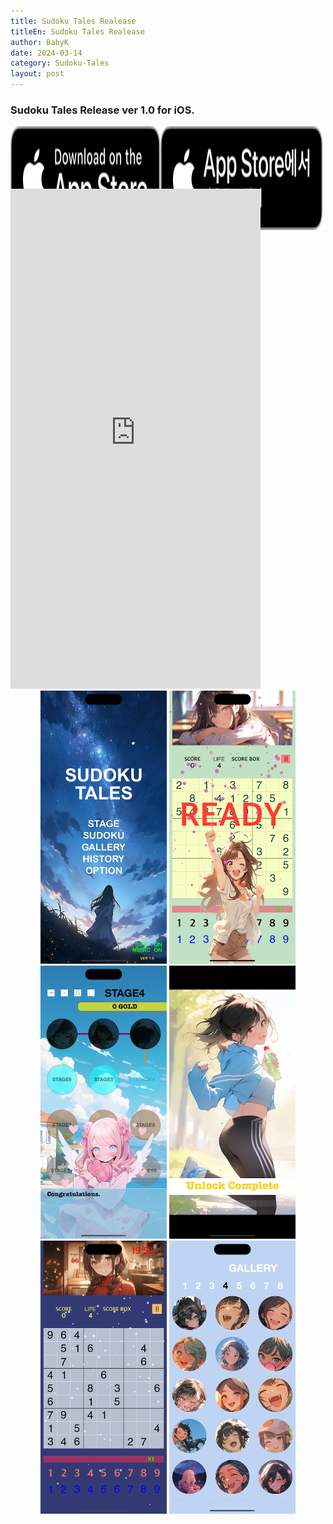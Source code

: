 ```yaml
---
title: Sudoku Tales Realease
titleEn: Sudoku Tales Realease
author: BabyK
date: 2024-03-14
category: Sudoku-Tales
layout: post
---
```


### Sudoku Tales Release ver 1.0 for iOS.
<div class="container" align="center" style="display: flex;"> 
    <!-- <div style="flex:1" align="center"> -->
    <div align="center">
    <a href="https://apps.apple.com/us/app/sudoku-tales/id6479256294" target="_blank">
    <img src="/img/appleBadge/Download_on_the_App_Store_Badge_US-UK_RGB_blk_092917.svg" style="width:200%;height:200%"></a>
    </div>
    <div align="center">
    <a href="https://apps.apple.com/kr/app/sudoku-tales/id6479256294" target="_blank"> 
    <img src="/img/appleBadge/Download_on_the_App_Store_Badge_KR_RGB_blk_100317.svg" style="width:200%;height:200%"></a>
    </div>
</div>

<br>
<iframe width="400" height="800" src="https://www.youtube.com/embed/0drHezJYZGU?autoplay=1" title="Sudoku Tales for iOS" frameborder="0" allow="accelerometer; autoplay; clipboard-write; encrypted-media; gyroscope; picture-in-picture; web-share" allowfullscreen></iframe>

<br>
<div class="screenShots" align="center">
<img src="/img/sudokuTales/SudokuTalesScreenShot00.png" style="width:40%;height:40%">
<img src="/img/sudokuTales/SudokuTalesScreenShot01.png" style="width:40%;height:40%">
<img src="/img/sudokuTales/SudokuTalesScreenShot02.png" style="width:40%;height:40%">
<img src="/img/sudokuTales/SudokuTalesScreenShot03.png" style="width:40%;height:40%">
<img src="/img/sudokuTales/SudokuTalesScreenShot04.png" style="width:40%;height:40%">
<img src="/img/sudokuTales/SudokuTalesScreenShot05.png" style="width:40%;height:40%">
</div>
